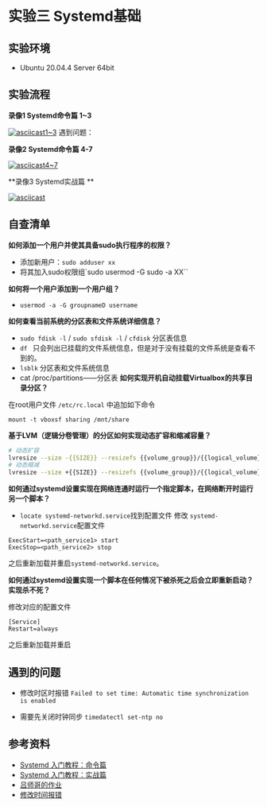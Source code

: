 # 实验三 Systemd基础

## 实验环境
- Ubuntu 20.04.4 Server 64bit


## 实验流程


**录像1 Systemd命令篇 1~3**

[![asciicast1~3](https://asciinema.org/a/408956.svg)](https://asciinema.org/a/408956)
遇到问题：


**录像2 Systemd命令篇 4-7**

[![asciicast4~7](https://asciinema.org/a/409014.svg)](https://asciinema.org/a/409014)


**录像3 Systemd实战篇 **

[![asciicast](https://asciinema.org/a/409016.svg)](https://asciinema.org/a/409016)

## 自查清单

**如何添加一个用户并使其具备sudo执行程序的权限？**
- 添加新用户：`sudo adduser xx`
- 将其加入sudo权限组`sudo usermod -G sudo -a XX``


**如何将一个用户添加到一个用户组？**

- ```usermod -a -G groupnameD username```


**如何查看当前系统的分区表和文件系统详细信息？**
- `sudo fdisk -l` / `sudo sfdisk -l` / `cfdisk` 分区表信息
- `df `  只会列出已挂载的文件系统信息，但是对于没有挂载的文件系统是查看不到的。
- `lsblk` 分区表和文件系统信息
- cat /proc/partitions——分区表
**如何实现开机自动挂载Virtualbox的共享目录分区？**

在root用户文件 `/etc/rc.local` 中追加如下命令
```
mount -t vboxsf sharing /mnt/share
```
**基于LVM（逻辑分卷管理）的分区如何实现动态扩容和缩减容量？**

```bash
# 动态扩容
lvresize --size -{{SIZE}} --resizefs {{volume_group}}/{{logical_volume}}
# 动态缩减
lvresize --size +{{SIZE}} --resizefs {{volume_group}}/{{logical_volume}}
```
**如何通过systemd设置实现在网络连通时运行一个指定脚本，在网络断开时运行另一个脚本？**

- `locate systemd-networkd.service`找到配置文件
修改 `systemd-networkd.service`配置文件
```
ExecStart=<path_service1> start
ExecStop=<path_service2> stop 
```
之后重新加载并重启`systemd-networkd.service`。

**如何通过systemd设置实现一个脚本在任何情况下被杀死之后会立即重新启动？实现杀不死？**

修改对应的配置文件
```
[Service]
Restart=always
```
之后重新加载并重启

## 遇到的问题

- 修改时区时报错 `Failed to set time: Automatic time synchronization is enabled`

- 需要先关闭时钟同步
  `timedatectl set-ntp no`


## 参考资料
- [Systemd 入门教程：命令篇](http://www.ruanyifeng.com/blog/2016/03/systemd-tutorial-commands.html)
- [Systemd 入门教程：实战篇](http://www.ruanyifeng.com/blog/2016/03/systemd-tutorial-part-two.html)
- [吕师哥的作业]()
- [修改时间报错](https://blog.csdn.net/xzm5708796/article/details/103733211)